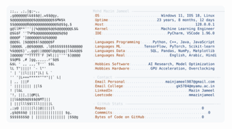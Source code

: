 <picture>
  <source srcset="https://raw.githubusercontent.com/mmazinjameel/mmazinjameel/main/dark_mode.svg?v=1752768829" media="(prefers-color-scheme: dark)">
  <img src="https://raw.githubusercontent.com/mmazinjameel/mmazinjameel/main/light_mode.svg?v=1752768829">
</picture>

